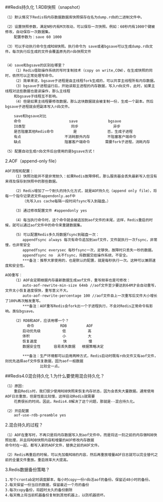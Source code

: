 ##Redis持久化
1.RDB快照（snapshot）

    （1）默认情况下Redis将内存数据数据库快照保存在名为dump.rdb的二进制文件中。
    
    （2）设置快照参数，满足N秒内有M次改动，可以保存一次快照。例如：60秒内有1000个键被修改，自动保存一次数据集。
        配置参数为：save 60 1000 
        
    （3）可以手动执行命令生成RDB快照。执行命令为 save或者bgsave可以生成dump.rdb文件。每次执行后生成的文件会覆盖原先的rdb快照文件
      
   
    （4）save和bgsave的区别在哪里？
        （1）Redis借助操作系统的写时复制技术（copy on write,COW），在生成快照的同时，依然可以正常处理写命令。
        （2）简单来说，bgsave子进程是由主线程fork生成的，可以共享主线程所有内存数据。
        （3）bgsave子进程运行后，开始读取主进程的内存数据，写入rdb文件，此时，如果主线程对这些数据也是读操作，那么主线程
        和bgsave子线程互不影响。
        （4）但是如果主线程要修改数据，那么这块数据就会被复制一份，生成一个副本。然后bgsave子进程就会把副本写入rdb文件。
        
        save和bgsave对比
        命令                      save              bgsave
        IO类型                     同步                异步
        是否阻塞其他Redis命令         是              否，生成子进程
        有点                    不消耗额外内存        不阻塞客户端命令
        缺点                    阻塞客户端命令       需要fork子进程，消耗内存
        
    （5）配置自动生成rdb文件后台使用的是bgsave方式！
    
2.AOF（append-only file）

    AOF流程和配置：
        （1）快照功能并不是非常耐久：如果Redis故障停机，那么服务器会丢失最新写入但没有来得及保存到快照中的那些数据。
        
        （2）Redis增加了一个耐久的持久化方式，就是AOF持久化（append only file），将每一个指令记录进文件appendonly.aof中
            （先写入os cache每隔一段时间fsync写入到磁盘。）
            
        （3）通过修改配置文件 #appendonly yes 
        
        （4）每当执行命令时，这个命令就会被追加到aof文件的末尾，这样，Redis重启的时候，就可以通过aof文件中的命令来重建数据集。
        
        （5）可以配置Redis多久将数据fsync到磁盘一次：
            appendfsync always 每次有命令追加到aof文件，文件就执行一次fsync，非常慢，也非常安全
            appnedfsync everysec 每秒fsync一次，足够快，故障时只丢失一秒的数据。
            appendfsync no  从不fsync，将数据交给操作系统，不安全。
            ***备注：推荐大家使用的，也是默认的配置，就是每秒执行一次。这种可以兼顾速度和安全性。
            
    AOD重写：
        （1）AOF会定期根据内存最新数据生成aof文件，重写频率也是可修改：
            auto-aof-rewrite-min-size 64mb //aof文件至少要达到64M才会自动重写，文件太小恢复速度很快，重写意义不大。
            auto-aof-rewrite-percentage 100 //aof文件自上一次重写后文件大小增长了100%再次触发重写。
            ***备注：AOF重写Redis会fork出一个子进程执行，不会对Redis正常命令有影响。类似bgsave。
            
        （2）RDB和AOF，应该用哪一个？
              命令            RDB         AOF
            启动优先级          低          高
            体积               小          大
            恢复速度            快          慢
            数据安全性      容易丢失数据   根据策略决定
           
            ***备注：生产环境都可以启用两种方式，Redis启动时既有rdb文件又有aof文件，则优先选择aof文件恢复数据，因为aof一般数据
                    比较全一点。
                    
##Redis4.0混合持久化
1.为什么要使用混合持久化？

    （1）原因:
        重启Redis时，我们很少使用RDB快照来恢复内存状态，因为会丢失大量数据。通常使用AOF日志重放，但是性能比较慢，这样启动Redis就需要
        花费很长的时间。因此，Redis4.0解决了这个问题，那就是--混合持久化。
        
    （2）开启配置
        aof-use-rdb-preamble yes
    
2.混合持久的过程？
    
    （1）AOF在重写时，不再只是将内存数据写入到aof文件中。而是将这一刻之前的内存做RDB快照处理，并且将RDB快照内容和增量的AOF修改内存数据
    命令村在一起，都写入新的AOF文件，替换之前的AOF文件。
    
    （2）Redis再重启的时候，可以先加载RDB的内容，然后再重放增量AOF日志就可以完全替代之前的全量文件重放。重启效率大大提高。
    
3.Redis数据备份策略？

    1.写个crontab定时调度脚本，每小时copy一份rdb活aof的备份。保留近48小时的备份。
    2.每天保留一份当日的数据，保留最近一个月的备份
    3.每次copy备份，将超时太久的备份删除
    4.每天晚上将当前机器备份复制到其他机器上，以防机器损坏。
    
        
















